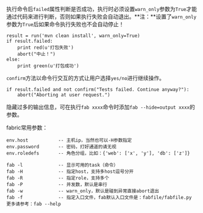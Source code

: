 
执行命令后`failed`属性判断是否成功，执行时必须设置`warn_only`参数为`True`才能通过代码来进行判断，否则如果执行失败会自动退出。**注：**设置了`warn_only`参数为`True`后如果命令执行失败也不会自动停止！

```
result = run('mvn clean install', warn_only=True)
if result.failed:
    print red(u'打包失败')
    abort("中止！")
else:
    print green(u'打包成功')
```

`confirm`方法以命令行交互的方式让用户选择`yes/no`进行继续操作。

```
if result.failed and not confirm("Tests failed. Continue anyway?"):
    abort("Aborting at user request.")
```

隐藏过多的输出信息，可在执行`fab xxxx`命令时添加`fab --hide=output xxxx`的参数。

fabric常用参数：

```
env.host           -- 主机ip，当然也可以-H参数指定
env.password       -- 密码，打好通道的请无视
env.roledefs       -- 角色分组，比如：{'web': ['x', 'y'], 'db': ['z']}

fab -l             -- 显示可用的task（命令）
fab -H             -- 指定host，支持多host逗号分开
fab -R             -- 指定role，支持多个
fab -P             -- 并发数，默认是串行
fab -w             -- warn_only，默认是碰到异常直接abort退出
fab -f             -- 指定入口文件，fab默认入口文件是：fabfile/fabfile.py
更多请参考：fab --help
```
